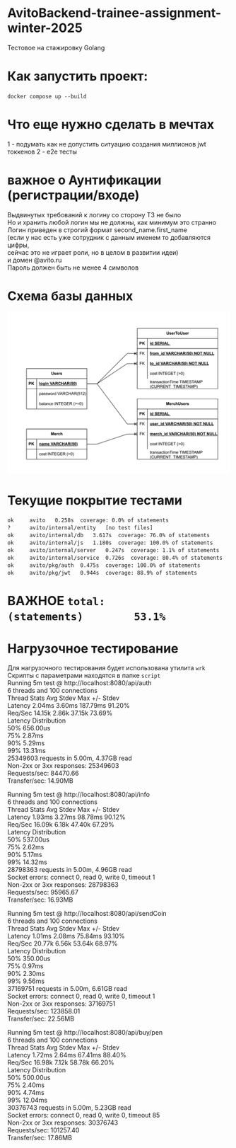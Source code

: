 # AvitoBackend-trainee-assignment-winter-2025  

Тестовое на стажировку Golang

# Как запустить проект: 
`docker compose up --build`  
# Что еще нужно сделать в мечтах 
1 - подумать как не допустить ситуацию создания миллионов jwt токкенов 
2 - e2e тесты

# важное о Аунтификации (регистрации/входе)  
Выдвинутых требований к логину со сторону ТЗ не было  
Но и хранить любой логин мы не должны, как минимум это странно  
Логин приведен в строгий формат second_name.first_name  
(если у нас есть уже сотрудник с данным именем то добавляются цифры,  
сейчас это не играет роли, но в целом в развитии идеи)  
и домен @avito.ru  
Пароль должен быть не менее 4 символов
 

# Схема базы данных

![Cхема базы данных](AvitoDBsheme.png)

# Текущие покрытие тестами
`ok  	avito	0.258s	coverage: 0.0% of statements `  
`?   	avito/internal/entity	[no test files]`   
`ok  	avito/internal/db	3.617s	coverage: 76.0% of statements`  
`ok  	avito/internal/js	1.180s	coverage: 100.0% of statements`  
`ok  	avito/internal/server	0.247s	coverage: 1.1% of statements`  
`ok  	avito/internal/service	0.726s	coverage: 80.4% of statements`  
`ok  	avito/pkg/auth	0.475s	coverage: 100.0% of statements`  
`ok  	avito/pkg/jwt	0.944s	coverage: 88.9% of statements`  
# ВАЖНОЕ `total:					(statements)		53.1%`



# Нагрузочное тестирование  
Для нагрузочного тестирования будет использована утилита `wrk`  
Скрипты с параметрами находятся в папке `script`  
Running 5m test @ http://localhost:8080/api/auth  
6 threads and 100 connections  
Thread Stats   Avg      Stdev     Max   +/- Stdev  
Latency     2.04ms    3.60ms 187.79ms   91.20%  
Req/Sec    14.15k     2.86k   37.15k    73.69%  
Latency Distribution  
50%  656.00us  
75%    2.87ms  
90%    5.29ms  
99%   13.31ms  
25349603 requests in 5.00m, 4.37GB read  
Non-2xx or 3xx responses: 25349603  
Requests/sec:  84470.66  
Transfer/sec:     14.90MB  

Running 5m test @ http://localhost:8080/api/info  
6 threads and 100 connections  
Thread Stats   Avg      Stdev     Max   +/- Stdev  
Latency     1.93ms    3.27ms  98.78ms   90.12%  
Req/Sec    16.09k     6.18k   47.40k    67.29%  
Latency Distribution  
50%  537.00us  
75%    2.62ms  
90%    5.17ms  
99%   14.32ms  
28798363 requests in 5.00m, 4.96GB read  
Socket errors: connect 0, read 0, write 0, timeout 1  
Non-2xx or 3xx responses: 28798363  
Requests/sec:  95965.67  
Transfer/sec:     16.93MB  

Running 5m test @ http://localhost:8080/api/sendCoin  
6 threads and 100 connections  
Thread Stats   Avg      Stdev     Max   +/- Stdev  
Latency     1.01ms    2.08ms  75.84ms   93.10%  
Req/Sec    20.77k     6.56k   53.64k    68.97%  
Latency Distribution  
50%  350.00us  
75%    0.97ms  
90%    2.30ms  
99%    9.56ms  
37169751 requests in 5.00m, 6.61GB read  
Socket errors: connect 0, read 0, write 0, timeout 1  
Non-2xx or 3xx responses: 37169751  
Requests/sec: 123858.01  
Transfer/sec:     22.56MB  

Running 5m test @ http://localhost:8080/api/buy/pen  
6 threads and 100 connections  
Thread Stats   Avg      Stdev     Max   +/- Stdev  
Latency     1.72ms    2.64ms  67.41ms   88.40%  
Req/Sec    16.98k     7.12k   58.78k    66.20%  
Latency Distribution  
50%  500.00us  
75%    2.40ms  
90%    4.74ms  
99%   12.04ms  
30376743 requests in 5.00m, 5.23GB read  
Socket errors: connect 0, read 0, write 0, timeout 85  
Non-2xx or 3xx responses: 30376743  
Requests/sec: 101257.40  
Transfer/sec:     17.86MB  





